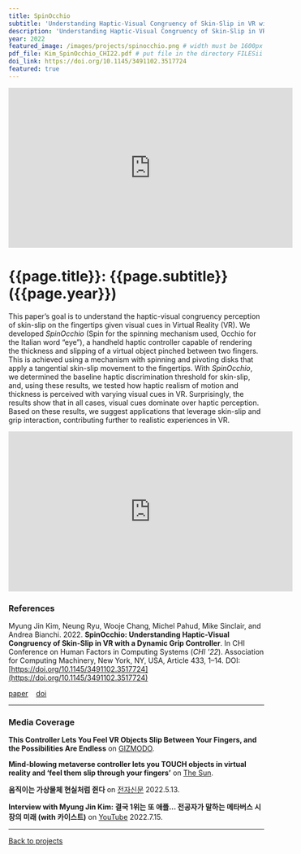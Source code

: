 ```yaml
---
title: SpinOcchio
subtitle: 'Understanding Haptic-Visual Congruency of Skin-Slip in VR with a Dynamic Grip Controller'
description: 'Understanding Haptic-Visual Congruency of Skin-Slip in VR with a Dynamic Grip Controller'
year: 2022
featured_image: /images/projects/spinocchio.png # width must be 1600px
pdf_file: Kim_SpinOcchio_CHI22.pdf # put file in the directory FILESii
doi_link: https://doi.org/10.1145/3491102.3517724
featured: true
---
```


<iframe width="560" height="315" src="https://www.youtube.com/embed/yZHIUnK6DFY" frameborder="0" allow="accelerometer; autoplay; clipboard-write; encrypted-media; gyroscope; picture-in-picture" allowfullscreen></iframe>

<!-- DO NOT CHANGE MANUALLY -->

# {{page.title}}: {{page.subtitle}} ({{page.year}})

This paper’s goal is to understand the haptic-visual congruency perception of skin-slip on the fingertips given visual cues in Virtual Reality (VR). We developed _SpinOcchio_ (Spin for the spinning mechanism used, Occhio for the Italian word “eye”), a handheld haptic controller capable of rendering the thickness and slipping of a virtual object pinched between two fingers. This is achieved using a mechanism with spinning and pivoting disks that apply a tangential skin-slip movement to the fingertips. With _SpinOcchio_, we determined the baseline haptic discrimination threshold for skin-slip, and, using these results, we tested how haptic realism of motion and thickness is perceived with varying visual cues in VR. Surprisingly, the results show that in all cases, visual cues dominate over haptic perception. Based on these results, we suggest applications that leverage skin-slip and grip interaction, contributing further to realistic experiences in VR.

<iframe width="560" height="315" src="https://www.youtube.com/embed/Qld0dN0p8P4" frameborder="0" allow="accelerometer; autoplay; encrypted-media; gyroscope; picture-in-picture" allowfullscreen></iframe>

### References

Myung Jin Kim, Neung Ryu, Wooje Chang, Michel Pahud, Mike Sinclair, and Andrea Bianchi. 2022. **SpinOcchio: Understanding Haptic-Visual Congruency of Skin-Slip in VR with a Dynamic Grip Controller**. In CHI Conference on Human Factors in Computing Systems (_CHI '22_). Association for Computing Machinery, New York, NY, USA, Article 433, 1–14. DOI: [https://doi.org/10.1145/3491102.3517724](https://doi.org/10.1145/3491102.3517724)

<!-- DO NOT CHANGE MANUALLY -->

<a href="{{ site.url }}/files/{{ page.year }}/{{ page.pdf_file }}" target="_blank">paper</a>&nbsp;&nbsp;&nbsp;
<a href="{{ page.doi_link }}" target="_blank">doi</a>

---

### Media Coverage

**This Controller Lets You Feel VR Objects Slip Between Your Fingers, and the Possibilities Are Endless** on [GIZMODO](https://gizmodo.com/spinocchio-controller-lets-you-feel-vr-objects-slip-fin-1848787245).

**Mind-blowing metaverse controller lets you TOUCH objects in virtual reality and ‘feel them slip through your fingers’** on [The Sun](https://www.the-sun.com/tech/5125751/mind-blowing-metaverse-controller-touch/).

**움직이는 가상물체 현실처럼 쥔다** on [전자신문](https://www.dropbox.com/s/0s1kmr3o3qwsnfd/20220513_newspaper_p23.jpg?dl=0) 2022.5.13.

**Interview with Myung Jin Kim: 결국 1위는 또 애플... 전공자가 말하는 메타버스 시장의 미래 (with 카이스트)** on [YouTube](https://www.youtube.com/watch?v=iJzYTWh3vG4) 2022.7.15.

---

<a href="/index.html" class="button button--large">Back to projects</a>
